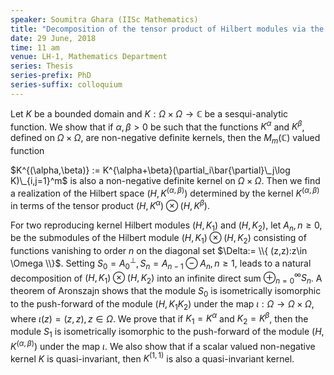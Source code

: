 ```yaml
---
speaker: Soumitra Ghara (IISc Mathematics)
title: "Decomposition of the tensor product of Hilbert modules via the jet construction"
date: 29 June, 2018
time: 11 am
venue: LH-1, Mathematics Department
series: Thesis
series-prefix: PhD
series-suffix: colloquium
---
```


Let $K$ be a bounded domain and $K:\Omega \times \Omega \to \mathbb{C}$ be a sesqui-analytic function. We show that if $\alpha,\beta>0$ be such that the functions $K^{\alpha}$ and $K^{\beta}$, defined on $\Omega\times\Omega$, are non-negative definite kernels, then the $M_m(\mathbb{C})$ valued function
 
$K^{(\alpha,\beta)} := K^{\alpha+\beta}(\partial_i\bar{\partial}\_j\log K)\_{i,j=1}^m$
is also a non-negative definite kernel on $\Omega\times\Omega$.
Then we find a realization of the Hilbert space
$(H,K^{(\alpha,\beta)})$ determined by the kernel $K^{(\alpha, \beta)}$ in terms of the tensor product
$(H, K^{\alpha})\otimes (H, K^{\beta})$.
 
For two reproducing kernel Hilbert modules $(H,K_1)$ and $(H,K_2)$,
let $A_n, n\geq 0$, be the submodules of the Hilbert module
$(H, K_1)\otimes (H, K_2)$ consisting of functions vanishing to order $n$ on the diagonal set $\Delta:= \\{ (z,z):z\in \Omega \\}$. Setting $S_0=A_0^\perp, S_n=A_{n-1}\ominus A_{n}, n\geq 1$, leads to a
natural decomposition of $(H, K_1)\otimes (H, K_2)$
into an infinite direct sum $\oplus_{n=0}^{\infty} S_n$.
A theorem of Aronszajn shows that the module $S_0$ is isometrically isomorphic to the push-forward of the module $(H,K_1K_2)$ under the map $\iota:\Omega\to \Omega\times\Omega$, where $\iota(z)=(z,z), z\in \Omega$. We prove that if $K_1=K^{\alpha}$ and $K_2=K^{\beta}$, then the module $S_1$ is isometrically isomorphic to the push-forward of the module $(H,K^{(\alpha, \beta)})$ under the map $\iota$. We also show that if a scalar valued non-negative kernel $K$ is quasi-invariant, then $K^{(1,1)}$ is also a quasi-invariant kernel.
